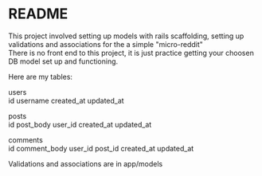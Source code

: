 # README

This project involved setting up models with rails scaffolding, setting up validations and associations for the a simple "micro-reddit"  
There is no front end to this project, it is just practice getting your choosen DB model set up and functioning.  

Here are my tables:  


users  
id  username  created_at  updated_at  

posts  
id  post_body user_id created_at updated_at  

comments  
id  comment_body  user_id  post_id  created_at  updated_at  



Validations and associations are in app/models  
